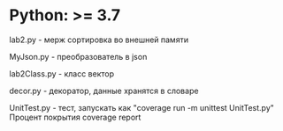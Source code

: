 # Python: >= 3.7
lab2.py - мерж сортировка во внешней памяти

MyJson.py - преобразователь в json

lab2Class.py - класс вектор

decor.py - декоратор, данные хранятся в словаре


UnitTest.py - тест, запускать как "coverage run -m unittest UnitTest.py" Процент покрытия coverage report
